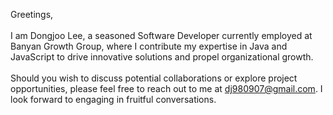 Greetings,
<br><br>
I am Dongjoo Lee, a seasoned Software Developer currently employed at Banyan Growth Group, where I contribute my expertise in Java and JavaScript to drive innovative solutions and propel organizational growth.
<br><br>
Should you wish to discuss potential collaborations or explore project opportunities, please feel free to reach out to me at dj980907@gmail.com. I look forward to engaging in fruitful conversations.

<!---
dj980907/dj980907 is a ✨ special ✨ repository because its `README.md` (this file) appears on your GitHub profile.
You can click the Preview link to take a look at your changes.
--->
